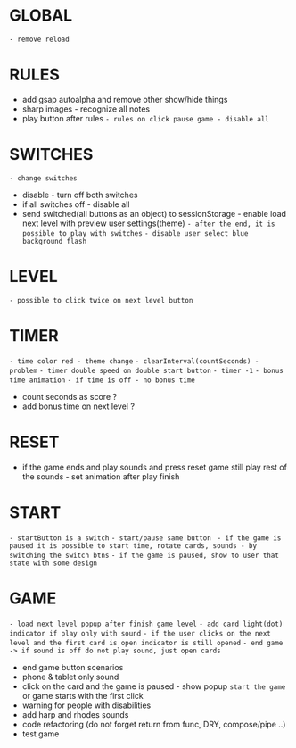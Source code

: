 # GLOBAL
`- remove reload`

# RULES
- add gsap autoalpha and remove other show/hide things
- sharp images - recognize all notes
- play button after rules
`- rules on click pause game - disable all`

# SWITCHES
`- change switches`
- disable - turn off both switches
- if all switches off - disable all 
- send switched(all buttons as an object) to sessionStorage - enable load next level with preview user settings(theme)
`- after the end, it is possible to play with switches`
`- disable user select blue background flash`

# LEVEL
`- possible to click twice on next level button`

# TIMER
`- time color red - theme change`
`- clearInterval(countSeconds) - problem`
`- timer double speed on double start button`
`- timer -1`
`- bonus time animation`
`- if time is off - no bonus time`
- count seconds as score ?
- add bonus time on next level ?

# RESET
- if the game ends and play sounds and press reset game still play rest of the sounds - set animation after play finish

# START
`- startButton is a switch`
`- start/pause same button `
`- if the game is paused it is possible to start time, rotate cards, sounds - by switching the switch btns`
`- if the game is paused, show to user that state with some design`

# GAME
`- load next level popup after finish game level`
`- add card light(dot) indicator if play only with sound`
`- if the user clicks on the next level and the first card is open indicator is still opened`
`- end game -> if sound is off do not play sound, just open cards`
- end game button scenarios
- phone & tablet only sound
- click on the card and the game is paused - show popup `start the game` or game starts with the first click
- warning for people with disabilities
- add harp and rhodes sounds
- code refactoring (do not forget return from func, DRY, compose/pipe ..)
- test game
